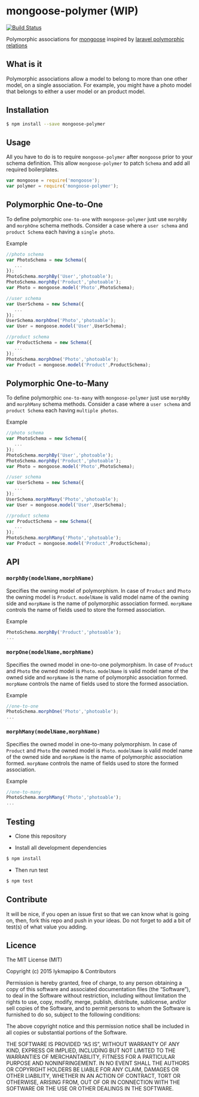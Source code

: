 # mongoose-polymer (WIP)

[![Build Status](https://travis-ci.org/lykmapipo/mongoose-polymer.svg?branch=master)](https://travis-ci.org/lykmapipo/mongoose-polymer)

Polymorphic associations for [mongoose](https://github.com/Automattic/mongoose) inspired by [laravel polymorphic relations](http://laravel.com/docs/4.2/eloquent#polymorphic-relations)

## What is it
Polymorphic associations allow a model to belong to more than one other model, on a single association. For example, you might have a photo model that belongs to either a user model or an product model. 

## Installation
```sh
$ npm install --save mongoose-polymer
```

## Usage
All you have to do is to require `mongoose-polymer` after `mongoose` prior to your schema definition. This allow `mongoose-polymer` to patch `Schema` and add all required boilerplates.

```js
var mongoose = require('mongoose');
var polymer = require('mongoose-polymer');
```
## Polymorphic One-to-One
To define polymorphic `one-to-one` with `mongoose-polymer` just use `morphBy` and `morphOne` schema methods. Consider a case where a `user schema` and `product Schema` each having a `single photo`.

Example
```js
//photo schema
var PhotoSchema = new Schema({
   ... 
});
PhotoSchema.morphBy('User','photoable');
PhotoSchema.morphBy('Product','photoable');
var Photo = mongoose.model('Photo',PhotoSchema);

//user schema
var UserSchema = new Schema({
   ... 
});
UserSchema.morphOne('Photo','photoable');
var User = mongoose.model('User',UserSchema);

//product schema
var ProductSchema = new Schema({
   ... 
});
PhotoSchema.morphOne('Photo','photoable');
var Product = mongoose.model('Product',ProductSchema);
```

## Polymorphic One-to-Many
To define polymorphic `one-to-many` with `mongoose-polymer` just use `morphBy` and `morphMany` schema methods. Consider a case where a `user schema` and `product Schema` each having `multiple photos`.

Example
```js
//photo schema
var PhotoSchema = new Schema({
   ... 
});
PhotoSchema.morphBy('User','photoable');
PhotoSchema.morphBy('Product','photoable');
var Photo = mongoose.model('Photo',PhotoSchema);

//user schema
var UserSchema = new Schema({
   ... 
});
UserSchema.morphMany('Photo','photoable');
var User = mongoose.model('User',UserSchema);

//product schema
var ProductSchema = new Schema({
   ... 
});
PhotoSchema.morphMany('Photo','photoable');
var Product = mongoose.model('Product',ProductSchema);
```

## API

### `morphBy(modelName,morphName)`
Specifies the owning model of polymorphism. In case of `Product` and `Photo` the owning model is `Product`. `modelName` is valid model name of the owning side and `morpName` is the name of polymorphic association formed. `morpName` controls the name of fields used to store the formed association.

Example
```js
PhotoSchema.morphBy('Product','photoable');
...
```

### `morpOne(modelName,morphName)`
Specifies the owned model in one-to-one polymorphism. In case of `Product` and `Photo` the owned model is `Photo`. `modelName` is valid model name of the owned side and `morpName` is the name of polymorphic association formed. `morpName` controls the name of fields used to store the formed association.

Example
```js
//one-to-one
PhotoSchema.morphOne('Photo','photoable');
...
```


### `morphMany(modelName,morphName)`
Specifies the owned model in one-to-many polymorphism. In case of `Product` and `Photo` the owned model is `Photo`. `modelName` is valid model name of the owned side and `morpName` is the name of polymorphic association formed. `morpName` controls the name of fields used to store the formed association.

Example
```js
//one-to-many
PhotoSchema.morphMany('Photo','photoable');
...
```


## Testing
* Clone this repository

* Install all development dependencies
```sh
$ npm install
```
* Then run test
```sh
$ npm test
```

## Contribute
It will be nice, if you open an issue first so that we can know what is going on, then, fork this repo and push in your ideas. Do not forget to add a bit of test(s) of what value you adding.


## Licence
The MIT License (MIT)

Copyright (c) 2015 lykmapipo & Contributors

Permission is hereby granted, free of charge, to any person obtaining a copy of this software and associated documentation files (the “Software”), to deal in the Software without restriction, including without limitation the rights to use, copy, modify, merge, publish, distribute, sublicense, and/or sell copies of the Software, and to permit persons to whom the Software is furnished to do so, subject to the following conditions:

The above copyright notice and this permission notice shall be included in all copies or substantial portions of the Software.

THE SOFTWARE IS PROVIDED “AS IS”, WITHOUT WARRANTY OF ANY KIND, EXPRESS OR IMPLIED, INCLUDING BUT NOT LIMITED TO THE WARRANTIES OF MERCHANTABILITY, FITNESS FOR A PARTICULAR PURPOSE AND NONINFRINGEMENT. IN NO EVENT SHALL THE AUTHORS OR COPYRIGHT HOLDERS BE LIABLE FOR ANY CLAIM, DAMAGES OR OTHER LIABILITY, WHETHER IN AN ACTION OF CONTRACT, TORT OR OTHERWISE, ARISING FROM, OUT OF OR IN CONNECTION WITH THE SOFTWARE OR THE USE OR OTHER DEALINGS IN THE SOFTWARE. 